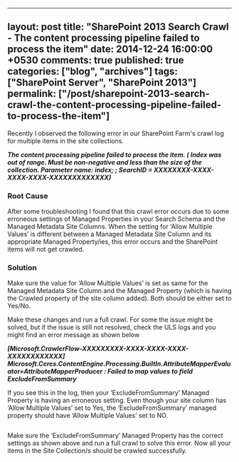 ---
layout: post
title: "SharePoint 2013 Search Crawl - The content processing pipeline failed to process the item"
date: 2014-12-24 16:00:00 +0530
comments: true
published: true
categories: ["blog", "archives"]
tags: ["SharePoint Server", "SharePoint 2013"]
permalink: ["/post/sharepoint-2013-search-crawl-the-content-processing-pipeline-failed-to-process-the-item"]
  ---
<!-- more -->
<p>Recently I observed the following error in our SharePoint Farm's crawl log for multiple items in the site collections.</p>
<p><strong><em>The content processing pipeline failed to process the item. ( Index was out of range. Must be non-negative and less than the size of the collection. Parameter name: index; ; SearchID = XXXXXXXX-XXXX-XXXX-XXXX-XXXXXXXXXXXXX)</em></strong></p>
<h3>Root Cause</h3>
<p>After some troubleshooting I found that this crawl error occurs due to some erroneous settings of Managed Properties in your Search Schema and the Managed Metadata Site Columns. When the setting for &lsquo;Allow Multiple Values&rsquo; is different between a Managed Metadata Site Column and its appropriate Managed Property/ies, this error occurs and the SharePoint items will not get crawled.</p>
<h3>Solution</h3>
<p>Make sure the value for &lsquo;Allow Multiple Values&rsquo; is set as same for the Managed Metadata Site Column and the Managed Property (which is having the Crawled property of the site column added). Both should be either set to Yes/No.</p>
<p>Make these changes and run a full crawl. For some the issue might be solved, but if the issue is still not resolved, check the ULS logs and you might find an error message as shown below</p>
<p><strong><em>[Microsoft.CrawlerFlow-XXXXXXXXX-XXXX-XXXX-XXXX-XXXXXXXXXXXX] Microsoft.Ceres.ContentEngine.Processing.BuiltIn.AttributeMapperEvaluator+AttributeMapperProducer : Failed to map values to field ExcludeFromSummary</em></strong></p>
<p>If you see this in the log, then your &lsquo;ExcludeFromSummary&rsquo; Managed Property is having an erroneous setting. Even though your site column has &lsquo;Allow Multiple Values&rsquo; set to Yes, the &lsquo;ExcludeFromSummary&rsquo; managed property should have &lsquo;Allow Multiple Values&rsquo; set to NO.</p>
<p><img src="/image.axd?picture=/crwlissue_mp.png" alt="" /></p>
<p>Make sure the &lsquo;ExcludeFromSummary&rsquo; Managed Property has the correct settings as shown above and run a full crawl to solve this error. Now all your items in the Site Collection/s should be crawled successfully.</p>
